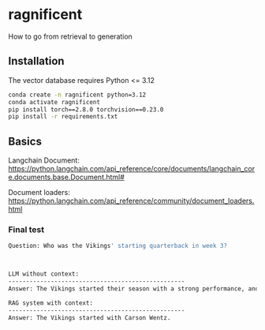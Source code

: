 # ragnificent
How to go from retrieval to generation

## Installation

The vector database requires Python <= 3.12

```bash
conda create -n ragnificent python=3.12
conda activate ragnificent
pip install torch==2.8.0 torchvision==0.23.0
pip install -r requirements.txt
```

## Basics

Langchain Document: https://python.langchain.com/api_reference/core/documents/langchain_core.documents.base.Document.html#

Document loaders: https://python.langchain.com/api_reference/community/document_loaders.html


### Final test

```bash
Question: Who was the Vikings' starting quarterback in week 3?
```

```bash


LLM without context:
--------------------------------------------------
Answer: The Vikings started their season with a strong performance, and they had a great start to the game against the New Orleans Saints. The Vikings’ starting quarterback for that game was Kirk Cousins.

RAG system with context:
--------------------------------------------------
Answer: The Vikings started with Carson Wentz.
```